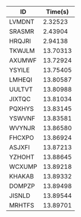 |ID|Time(s)|
|-|-|
|LVMDNT|2.32523|
|SRASMR|2.43904|
|HRQJRI|2.94138|
|TKWJLM|13.70313|
|AXUMWF|13.72924|
|YSYILE|13.75405|
|LMHEQI|13.80587|
|UULTVT|13.80988|
|JIXTQC|13.81034|
|PQXHYS|13.83145|
|YSWVNF|13.83581|
|WVYNJR|13.86580|
|FHCXPO|13.86924|
|ASJXFI|13.87213|
|YZHOHT|13.88645|
|WCXUMP|13.89218|
|KHAKAB|13.89332|
|DOMPZP|13.89498|
|JISNLD|13.89544|
|MRHTFS|13.89701|

